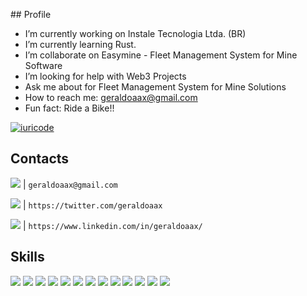 <p>
## Profile

- I’m currently working on Instale Tecnologia Ltda. (BR)
- I’m currently learning Rust.
- I’m collaborate on Easymine - Fleet Management System for Mine Software
- I’m looking for help with Web3 Projects
- Ask me about for Fleet Management System for Mine Solutions
- How to reach me: geraldoaax@gmail.com
- Fun fact: Ride a Bike!!

<!-- [![iuricode](https://github-readme-stats.vercel.app/api?username=geraldoaax&theme=default)](https://github.com/geraldoaax/) -->

<!-- [![card](https://github-readme-stats.vercel.app/api?username=geraldoaax&theme=default&show_icons=true)](https://github.com/geraldoaax/) -->

[![iuricode](https://github-readme-stats.vercel.app/api/top-langs/?username=geraldoaax&hide=html&layout=compact&theme=default)](https://github.com/geraldoaax/)

## Contacts

<img src="https://img.shields.io/badge/Gmail-D14836?style=for-the-badge&logo=gmail&logoColor=white" /> | `geraldoaax@gmail.com`

<img src="https://img.shields.io/badge/Twitter-1DA1F2?style=for-the-badge&logo=twitter&logoColor=white" /> | `https://twitter.com/geraldoaax`

<img src="https://img.shields.io/badge/LinkedIn-0077B5?style=for-the-badge&logo=linkedin&logoColor=white" /> | `https://www.linkedin.com/in/geraldoaax/`


## Skills
<div style={{align}}>
<img src="https://img.shields.io/badge/.NET-5C2D91?style=for-the-badge&logo=.net&logoColor=white" />  
<img src="https://img.shields.io/badge/HTML5-E34F26?style=for-the-badge&logo=html5&logoColor=white" />  
<img src="https://img.shields.io/badge/CSS3-1572B6?style=for-the-badge&logo=css3&logoColor=white" /> 
<img src="https://img.shields.io/badge/Saas-CC6699?style=for-the-badge&logo=sass&logoColor=white" />  
<img src="https://img.shields.io/badge/Javascript-323330?style=for-the-badge&logo=javascript&logoColor=F7DF1E" />  
<img src="https://img.shields.io/badge/TypeScript-007ACC?style=for-the-badge&logo=typescript&logoColor=white" />  
<img src="https://img.shields.io/badge/Node.js-43853D?style=for-the-badge&logo=node.js&logoColor=white" />  
<img src="https://img.shields.io/badge/React-20232A?style=for-the-badge&logo=react&logoColor=61DAFB" />  
<img src="https://img.shields.io/badge/React_Native-20232A?style=for-the-badge&logo=react&logoColor=61DAFB" /> 
<img src="https://img.shields.io/badge/Heroku-430098?style=for-the-badge&logo=heroku&logoColor=white" />  
<img src="https://img.shields.io/badge/Microsoft_Azure-0089D6?style=for-the-badge&logo=microsoft-azure&logoColor=white" />  
<img src="https://img.shields.io/badge/Microsoft_SQL_Server-CC2927?style=for-the-badge&logo=microsoft-sql-server&logoColor=white" />  
<img src="https://img.shields.io/badge/Microsoft_Office-D83B01?style=for-the-badge&logo=microsoft-office&logoColor=white" />  
</div>
</p>

